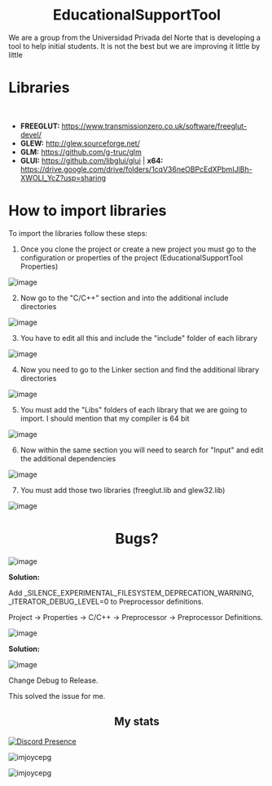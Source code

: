 <h1 align="center"> EducationalSupportTool </h1>

We are a group from the Universidad Privada del Norte that is developing a tool to help initial students. It is not the best but we are improving it little by little

<h1 align="left"> Libraries </h1>

<br>

- **FREEGLUT:** https://www.transmissionzero.co.uk/software/freeglut-devel/
- **GLEW:** http://glew.sourceforge.net/
- **GLM:** https://github.com/g-truc/glm
- **GLUI:** https://github.com/libglui/glui | **x64:** https://drive.google.com/drive/folders/1cqV36neOBPcEdXPbmIJlBh-XWOLI_YcZ?usp=sharing

<h1 align="left"> How to import libraries </h1>

To import the libraries follow these steps:

1. Once you clone the project or create a new project you must go to the configuration or properties of the project (EducationalSupportTool Properties)

![image](https://user-images.githubusercontent.com/104446699/174503972-726ec4fc-e844-4e77-9031-6cdb5a6cb7d8.png)

2. Now go to the "C/C++" section and into the additional include directories

![image](https://user-images.githubusercontent.com/104446699/174504024-b6f53caa-700e-4c19-8736-21ebfe533b11.png)

3. You have to edit all this and include the "include" folder of each library

![image](https://user-images.githubusercontent.com/104446699/174504038-e6059366-f0ed-4341-a67f-323484ca4e20.png)

4. Now you need to go to the Linker section and find the additional library directories

![image](https://user-images.githubusercontent.com/104446699/174504070-5ef0f945-b506-4af0-82e6-30c945f7894b.png)

5. You must add the "Libs" folders of each library that we are going to import. I should mention that my compiler is 64 bit

![image](https://user-images.githubusercontent.com/104446699/174504097-c7206225-b18e-4173-801e-23ad92ae8aa7.png)

6. Now within the same section you will need to search for "Input" and edit the additional dependencies

![image](https://user-images.githubusercontent.com/104446699/174504107-d0c90706-1826-4888-ac75-2d5be62f01bb.png)

7. You must add those two libraries (freeglut.lib and glew32.lib)

![image](https://user-images.githubusercontent.com/104446699/174504144-48339ac0-b648-4f20-a0d4-b277d06169f3.png)


<h1 align="center"> Bugs? </h1>

![image](https://user-images.githubusercontent.com/104446699/174504233-dd64d4a8-39b4-426b-8788-2d2d623e9cde.png)

**Solution:**

Add _SILENCE_EXPERIMENTAL_FILESYSTEM_DEPRECATION_WARNING, _ITERATOR_DEBUG_LEVEL=0 to Preprocessor definitions.

Project -> Properties -> C/C++ -> Preprocessor -> Preprocessor Definitions.

![image](https://user-images.githubusercontent.com/104446699/177203484-89ac1852-e97d-469c-958b-26603cc17a7e.png)

**Solution:**

![image](https://user-images.githubusercontent.com/104446699/177203503-74685ed5-5373-4e88-a9ad-3ee6a89df22a.png)

Change Debug to Release.


This solved the issue for me.

<h2 align="center">My stats</h3>

<p align="left">
    <a href="https://discord.com/users/299732456037154817" target="_blank" rel="nofollow">
        <img src="https://lanyard-profile-readme.vercel.app/api/299732456037154817?&animated=true&borderRadius=30px&idleMessage=Nothing..." alt="Discord Presence" align="center">
    </a>
</p>

<!-- <div> -->
<p align="left">
<a>
<img align="center" src="https://github-readme-stats.vercel.app/api?username=imjoycepg&show_icons=true&theme=radical&count_private=true&locale=en" alt="imjoycepg" />
</a>
</p>

<p align="left">
<img src="https://github-readme-stats.vercel.app/api/top-langs?username=imjoycepg&show_icons=true&theme=radical&locale=en&layout=compact" alt="imjoycepg" />
</p>
